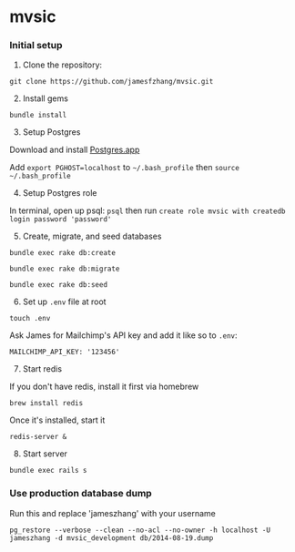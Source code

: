 mvsic
=====

### Initial setup

1) Clone the repository:

```
git clone https://github.com/jamesfzhang/mvsic.git
```

2) Install gems

```
bundle install
```

3) Setup Postgres

Download and install [Postgres.app](http://postgresapp.com/)

Add `export PGHOST=localhost` to `~/.bash_profile` then `source ~/.bash_profile`

4) Setup Postgres role

In terminal, open up psql: `psql` then run `create role mvsic with createdb login password 'password'`

5) Create, migrate, and seed databases

`bundle exec rake db:create`

`bundle exec rake db:migrate`

`bundle exec rake db:seed`

6) Set up `.env` file at root

`touch .env`

Ask James for Mailchimp's API key and add it like so to `.env`:

`MAILCHIMP_API_KEY: '123456'`

7) Start redis

If you don't have redis, install it first via homebrew

`brew install redis`

Once it's installed, start it

`redis-server &`

8) Start server

`bundle exec rails s`

### Use production database dump

Run this and replace 'jameszhang' with your username

`pg_restore --verbose --clean --no-acl --no-owner -h localhost -U jameszhang -d mvsic_development db/2014-08-19.dump`
